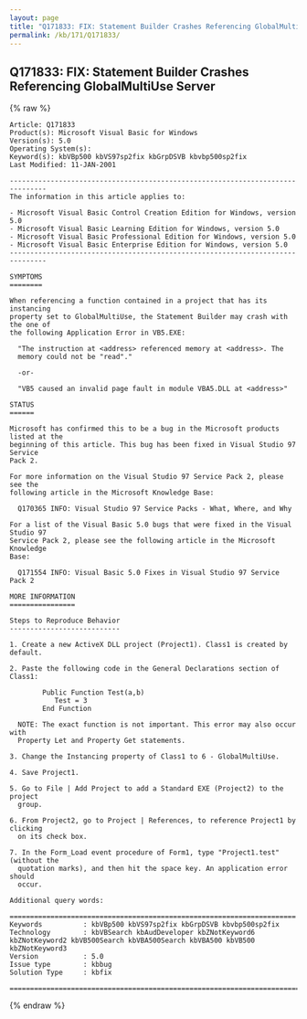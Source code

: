 ```yaml
---
layout: page
title: "Q171833: FIX: Statement Builder Crashes Referencing GlobalMultiUse Server"
permalink: /kb/171/Q171833/
---
```


## Q171833: FIX: Statement Builder Crashes Referencing GlobalMultiUse Server

{% raw %}

	Article: Q171833
	Product(s): Microsoft Visual Basic for Windows
	Version(s): 5.0
	Operating System(s): 
	Keyword(s): kbVBp500 kbVS97sp2fix kbGrpDSVB kbvbp500sp2fix
	Last Modified: 11-JAN-2001
	
	-------------------------------------------------------------------------------
	The information in this article applies to:
	
	- Microsoft Visual Basic Control Creation Edition for Windows, version 5.0 
	- Microsoft Visual Basic Learning Edition for Windows, version 5.0 
	- Microsoft Visual Basic Professional Edition for Windows, version 5.0 
	- Microsoft Visual Basic Enterprise Edition for Windows, version 5.0 
	-------------------------------------------------------------------------------
	
	SYMPTOMS
	========
	
	When referencing a function contained in a project that has its instancing
	property set to GlobalMultiUse, the Statement Builder may crash with the one of
	the following Application Error in VB5.EXE:
	
	  "The instruction at <address> referenced memory at <address>. The
	  memory could not be "read"."
	
	  -or-
	
	  "VB5 caused an invalid page fault in module VBA5.DLL at <address>"
	
	STATUS
	======
	
	Microsoft has confirmed this to be a bug in the Microsoft products listed at the
	beginning of this article. This bug has been fixed in Visual Studio 97 Service
	Pack 2.
	
	For more information on the Visual Studio 97 Service Pack 2, please see the
	following article in the Microsoft Knowledge Base:
	
	  Q170365 INFO: Visual Studio 97 Service Packs - What, Where, and Why
	
	For a list of the Visual Basic 5.0 bugs that were fixed in the Visual Studio 97
	Service Pack 2, please see the following article in the Microsoft Knowledge
	Base:
	
	  Q171554 INFO: Visual Basic 5.0 Fixes in Visual Studio 97 Service Pack 2
	
	MORE INFORMATION
	================
	
	Steps to Reproduce Behavior
	---------------------------
	
	1. Create a new ActiveX DLL project (Project1). Class1 is created by default.
	
	2. Paste the following code in the General Declarations section of Class1:
	
	        Public Function Test(a,b)
	           Test = 3
	        End Function
	
	  NOTE: The exact function is not important. This error may also occur with
	  Property Let and Property Get statements.
	
	3. Change the Instancing property of Class1 to 6 - GlobalMultiUse.
	
	4. Save Project1.
	
	5. Go to File | Add Project to add a Standard EXE (Project2) to the project
	  group.
	
	6. From Project2, go to Project | References, to reference Project1 by clicking
	  on its check box.
	
	7. In the Form_Load event procedure of Form1, type "Project1.test" (without the
	  quotation marks), and then hit the space key. An application error should
	  occur.
	
	Additional query words:
	
	======================================================================
	Keywords          : kbVBp500 kbVS97sp2fix kbGrpDSVB kbvbp500sp2fix 
	Technology        : kbVBSearch kbAudDeveloper kbZNotKeyword6 kbZNotKeyword2 kbVB500Search kbVBA500Search kbVBA500 kbVB500 kbZNotKeyword3
	Version           : 5.0
	Issue type        : kbbug
	Solution Type     : kbfix
	
	=============================================================================
	

{% endraw %}
